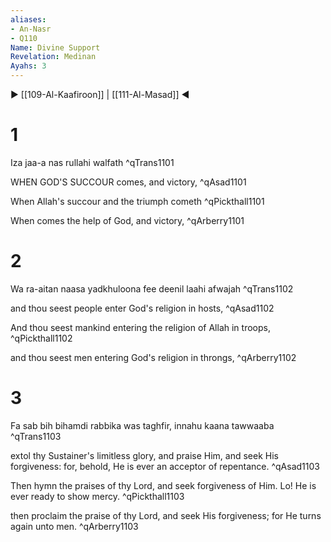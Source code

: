 ```yaml
---
aliases:
- An-Nasr
- Q110
Name: Divine Support
Revelation: Medinan
Ayahs: 3
---
```


▶ [[109-Al-Kaafiroon]] | [[111-Al-Masad]] ◀

# 1

Iza jaa-a nas rullahi walfath ^qTrans1101


WHEN GOD'S SUCCOUR comes, and victory, ^qAsad1101


When Allah's succour and the triumph cometh ^qPickthall1101


When comes the help of God, and victory, ^qArberry1101

# 2

Wa ra-aitan naasa yadkhuloona fee deenil laahi afwajah ^qTrans1102


and thou seest people enter God's religion in hosts, ^qAsad1102


And thou seest mankind entering the religion of Allah in troops, ^qPickthall1102


and thou seest men entering God's religion in throngs, ^qArberry1102

# 3

Fa sab bih bihamdi rabbika was taghfir, innahu kaana tawwaaba ^qTrans1103


extol thy Sustainer's limitless glory, and praise Him, and seek His forgiveness: for, behold, He is ever an acceptor of repentance. ^qAsad1103


Then hymn the praises of thy Lord, and seek forgiveness of Him. Lo! He is ever ready to show mercy. ^qPickthall1103


then proclaim the praise of thy Lord, and seek His forgiveness; for He turns again unto men. ^qArberry1103

